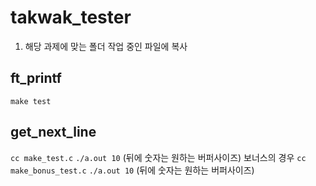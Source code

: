 # takwak_tester
1. 해당 과제에 맞는 폴더 작업 중인 파일에 복사

## ft_printf
`make test`

## get_next_line
`cc make_test.c`
`./a.out 10` (뒤에 숫자는 원하는 버퍼사이즈)
보너스의 경우
`cc make_bonus_test.c`
`./a.out 10` (뒤에 숫자는 원하는 버퍼사이즈)
